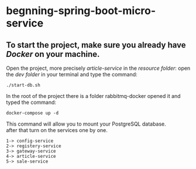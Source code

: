 # begnning-spring-boot-micro-service
## To start the project, make sure you already have *Docker* on your machine.  
Open the project, more precisely *article-service* in the *resource folder*: open the *dev folder* in your terminal and type the command:  
````
./start-db.sh
````      
In the root of the project there is a folder rabbitmq-docker opened it and typed the command:
````
docker-compose up -d
````
This command will allow you to mount your PostgreSQL database.  
after that turn on the services one by one.  
````
1-> config-service
2-> registery-service
3-> gateway-service
4-> article-service
5-> sale-service
````

